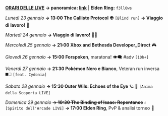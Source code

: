 <b><u>ORARI DELLE LIVE</u></b>
<b>→ panoramica: <a href="https://trello.com/b/iKwdSGf3/sabaku">link</a></b> | <b>Elden Ring:</b> <code>f3ll0ws</code>

<i>Lunedì 23 gennaio</i>
<b>→ 13:00 The Callisto Protocol</b> 👽
     <code>[Blind run]</code>
<b>→ Viaggio di lavoro!</b> 🛫

<i>Martedì 24 gennaio</i>
<b>→ Viaggio di lavoro!</b> 🧑‍💼

<i>Mercoledì 25 gennaio</i>
<b>→ 21:00 Xbox and Bethesda Developer_Direct</b> 🎮

<i>Giovedì 26 gennaio</i>
<b>→ 15:00 Forspoken</b>, maratona! 👁️‍🗨️ #adv <code>[10h+]</code>

<i>Venerdì 27 gennaio</i>
<b>→ 21:30 Pokémon Nero e Bianco</b>, Veteran run inversa ◼️◻️
     <code>[feat. Cydonia]</code>

<i>Sabato 28 gennaio</i>
<b>→ 15:30 Outer Wils: Echoes of the Eye</b> 🪐 🦉
     <code>[Anima della Scoperta LIVE]</code>

<i>Domenica 29 gennaio</i>
<s><b>→ 10:30 The Binding of Isaac: Repentance</b></s> 💧
     <code>[Spirito dell'Arcade LIVE]</code>
<b>→ 17:00 Elden Ring</b>, PvP & analisi torneo 🤺
